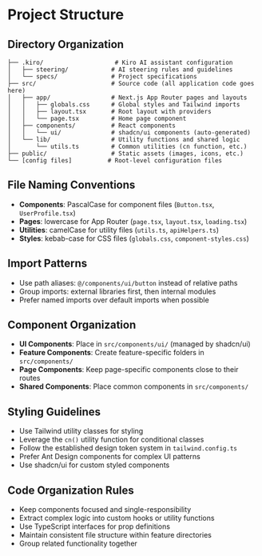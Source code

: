 # Project Structure

## Directory Organization

```
├── .kiro/                    # Kiro AI assistant configuration
│   ├── steering/            # AI steering rules and guidelines
│   └── specs/               # Project specifications
├── src/                     # Source code (all application code goes here)
│   ├── app/                 # Next.js App Router pages and layouts
│   │   ├── globals.css      # Global styles and Tailwind imports
│   │   ├── layout.tsx       # Root layout with providers
│   │   └── page.tsx         # Home page component
│   ├── components/          # React components
│   │   └── ui/              # shadcn/ui components (auto-generated)
│   └── lib/                 # Utility functions and shared logic
│       └── utils.ts         # Common utilities (cn function, etc.)
├── public/                  # Static assets (images, icons, etc.)
└── [config files]          # Root-level configuration files
```

## File Naming Conventions

- **Components**: PascalCase for component files (`Button.tsx`, `UserProfile.tsx`)
- **Pages**: lowercase for App Router (`page.tsx`, `layout.tsx`, `loading.tsx`)
- **Utilities**: camelCase for utility files (`utils.ts`, `apiHelpers.ts`)
- **Styles**: kebab-case for CSS files (`globals.css`, `component-styles.css`)

## Import Patterns

- Use path aliases: `@/components/ui/button` instead of relative paths
- Group imports: external libraries first, then internal modules
- Prefer named imports over default imports when possible

## Component Organization

- **UI Components**: Place in `src/components/ui/` (managed by shadcn/ui)
- **Feature Components**: Create feature-specific folders in `src/components/`
- **Page Components**: Keep page-specific components close to their routes
- **Shared Components**: Place common components in `src/components/`

## Styling Guidelines

- Use Tailwind utility classes for styling
- Leverage the `cn()` utility function for conditional classes
- Follow the established design token system in `tailwind.config.ts`
- Prefer Ant Design components for complex UI patterns
- Use shadcn/ui for custom styled components

## Code Organization Rules

- Keep components focused and single-responsibility
- Extract complex logic into custom hooks or utility functions
- Use TypeScript interfaces for prop definitions
- Maintain consistent file structure within feature directories
- Group related functionality together